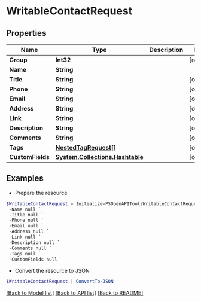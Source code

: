 # WritableContactRequest
## Properties

Name | Type | Description | Notes
------------ | ------------- | ------------- | -------------
**Group** | **Int32** |  | [optional] 
**Name** | **String** |  | 
**Title** | **String** |  | [optional] 
**Phone** | **String** |  | [optional] 
**Email** | **String** |  | [optional] 
**Address** | **String** |  | [optional] 
**Link** | **String** |  | [optional] 
**Description** | **String** |  | [optional] 
**Comments** | **String** |  | [optional] 
**Tags** | [**NestedTagRequest[]**](NestedTagRequest.md) |  | [optional] 
**CustomFields** | [**System.Collections.Hashtable**](AnyType.md) |  | [optional] 

## Examples

- Prepare the resource
```powershell
$WritableContactRequest = Initialize-PSOpenAPIToolsWritableContactRequest  -Group null `
 -Name null `
 -Title null `
 -Phone null `
 -Email null `
 -Address null `
 -Link null `
 -Description null `
 -Comments null `
 -Tags null `
 -CustomFields null
```

- Convert the resource to JSON
```powershell
$WritableContactRequest | ConvertTo-JSON
```

[[Back to Model list]](../README.md#documentation-for-models) [[Back to API list]](../README.md#documentation-for-api-endpoints) [[Back to README]](../README.md)

